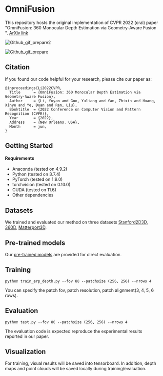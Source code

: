 # OmniFusion

This repository hosts the original implementation of CVPR 2022 (oral) paper "OmniFusion: 360 Monocular Depth Estimation via Geometry-Aware Fusion
". [ArXiv link](https://arxiv.org/abs/2203.00838)

![Github_gif_prepare2](https://user-images.githubusercontent.com/13290379/170796866-69352dd0-f620-4dae-a8ac-644e971c5a99.gif)


![Github_gif_prepare](https://user-images.githubusercontent.com/13290379/170779589-a9061c75-7c00-4e61-883a-c5083b620893.gif)



## Citation
If you found our code helpful for your research, please cite our paper as:

```
@inproceedings{Li2022CVPR,
  Title      = {OmniFusion: 360 Monocular Depth Estimation via Geometry-Aware Fusion},
  Author     = {Li, Yuyan and Guo, Yuliang and Yan, Zhixin and Huang, Xinyu and Ye, Duan and Ren, Liu},
  Booktitle  = {2022 Conference on Computer Vision and Pattern Recognition (CVPR)},
  Year       = {2022},
  Address    = {New Orleans, USA},
  Month      = jun,
}
```

## Getting Started
#### Requirements
- Anaconda (tested on 4.9.2)
- Python (tested on 3.7.4)
- PyTorch (tested on 1.9.0)
- torchvision (tested on 0.10.0)
- CUDA (tested on 11.6)
- Other dependencies

## Datasets
We trained and evaluated our method on three datasets [Stanford2D3D](http://buildingparser.stanford.edu/dataset.html), 
[360D](https://vcl3d.github.io/3D60/), [Matterport3D](https://niessner.github.io/Matterport/).

## Pre-trained models

Our [pre-trained models](https://drive.google.com/drive/folders/1b6mZJhF3j914AZ6TOGXrqgtGcHzHUAOc?usp=sharing) are provided for direct evaluation.

##  Training
```
python train_erp_depth.py --fov 80 --patchsize (256, 256) --nrows 4
```
You can specify the patch fov, patch resolution, patch alignment(3, 4, 5, 6 rows).

## Evaluation
```
python test.py --fov 80 --patchsize (256, 256) --nrows 4
```
The evaluation code is expected reproduce the experimental results reported in our paper.


## Visualization
For training, visual results will be saved into tensorboard. In addition, depth maps and point clouds will be saved locally during training/evaluation.






